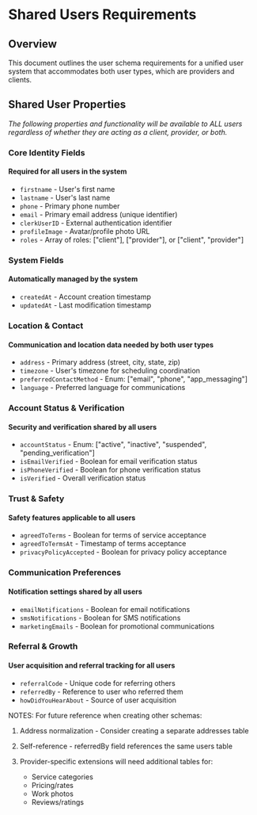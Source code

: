 # Shared Users Requirements

## Overview

This document outlines the user schema requirements for a unified user system that accommodates both user types, which are providers and clients.

## Shared User Properties

_The following properties and functionality will be available to ALL users regardless of whether they are acting as a client, provider, or both._

### Core Identity Fields

#### Required for all users in the system

- `firstname` - User's first name
- `lastname` - User's last name
- `phone` - Primary phone number
- `email` - Primary email address (unique identifier)
- `clerkUserID` - External authentication identifier
- `profileImage` - Avatar/profile photo URL
- `roles` - Array of roles: ["client"], ["provider"], or ["client", "provider"]

### System Fields

#### Automatically managed by the system

- `createdAt` - Account creation timestamp
- `updatedAt` - Last modification timestamp

### Location & Contact

#### Communication and location data needed by both user types

- `address` - Primary address (street, city, state, zip)
- `timezone` - User's timezone for scheduling coordination
- `preferredContactMethod` - Enum: ["email", "phone", "app_messaging"]
- `language` - Preferred language for communications

### Account Status & Verification

#### Security and verification shared by all users

- `accountStatus` - Enum: ["active", "inactive", "suspended", "pending_verification"]
- `isEmailVerified` - Boolean for email verification status
- `isPhoneVerified` - Boolean for phone verification status
- `isVerified` - Overall verification status

### Trust & Safety

#### Safety features applicable to all users

- `agreedToTerms` - Boolean for terms of service acceptance
- `agreedToTermsAt` - Timestamp of terms acceptance
- `privacyPolicyAccepted` - Boolean for privacy policy acceptance

### Communication Preferences

#### Notification settings shared by all users

- `emailNotifications` - Boolean for email notifications
- `smsNotifications` - Boolean for SMS notifications
- `marketingEmails` - Boolean for promotional communications

### Referral & Growth

#### User acquisition and referral tracking for all users

- `referralCode` - Unique code for referring others
- `referredBy` - Reference to user who referred them
- `howDidYouHearAbout` - Source of user acquisition

NOTES:
For future reference when creating other schemas:

1. Address normalization - Consider creating a separate addresses table
2. Self-reference - referredBy field references the same users table
3. Provider-specific extensions will need additional tables for:

   - Service categories
   - Pricing/rates
   - Work photos
   - Reviews/ratings
